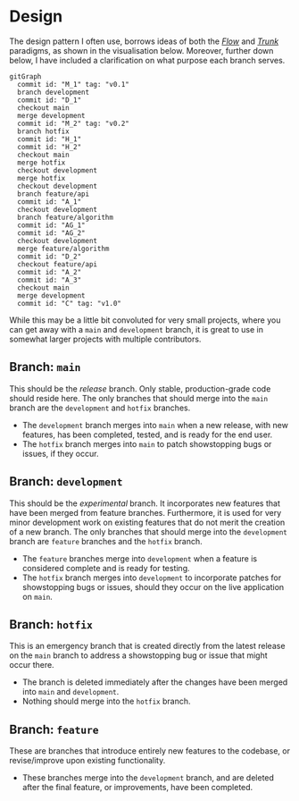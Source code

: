 # Design

The design pattern I often use, borrows ideas of both the [*Flow*](https://nvie.com/posts/a-successful-git-branching-model/) and [*Trunk*](https://www.split.io/glossary/trunk-based-development/#:~:text=Trunk%2Dbased%20development%20(TBD),%2C%20the%20%E2%80%9Cmaster%20branch%E2%80%9D.) paradigms, as shown in the visualisation below. Moreover, further down below, I have included a clarification on what purpose each branch serves.

```mermaid
gitGraph
  commit id: "M_1" tag: "v0.1"
  branch development
  commit id: "D_1"
  checkout main
  merge development
  commit id: "M_2" tag: "v0.2"
  branch hotfix
  commit id: "H_1"
  commit id: "H_2"
  checkout main
  merge hotfix
  checkout development
  merge hotfix
  checkout development
  branch feature/api
  commit id: "A_1"
  checkout development
  branch feature/algorithm
  commit id: "AG_1"
  commit id: "AG_2"
  checkout development
  merge feature/algorithm
  commit id: "D_2"
  checkout feature/api
  commit id: "A_2"
  commit id: "A_3"
  checkout main
  merge development
  commit id: "C" tag: "v1.0"
```

While this may be a little bit convoluted for very small projects, where you can get away with a `main` and `development` branch, it is great to use in somewhat larger projects with multiple contributors.

## Branch: `main`

This should be the *release* branch. Only stable, production-grade code should reside here. The only branches that should merge into the `main` branch are the `development` and `hotfix` branches. 

- The `development` branch merges into `main` when a new release, with new features, has been completed, tested, and is ready for the end user.
- The `hotfix` branch merges into `main` to patch showstopping bugs or issues, if they occur.

## Branch: `development`

This should be the *experimental* branch. It incorporates new features that have been merged from feature branches. Furthermore, it is used for very minor development work on existing features that do not merit the creation of a new branch. The only branches that should merge into the `development` branch are `feature` branches and the `hotfix` branch.

- The `feature` branches merge into `development` when a feature is considered complete and is ready for testing.
- The `hotfix` branch merges into `development` to incorporate patches for showstopping bugs or issues, should they occur on the live application on `main`.

## Branch: `hotfix`

This is an emergency branch that is created directly from the latest release on the `main` branch to address a showstopping bug or issue that might occur there.

- The branch is deleted immediately after the changes have been merged into `main` and `development`.
- Nothing should merge into the `hotfix` branch.

## Branch: `feature`

These are branches that introduce entirely new features to the codebase, or revise/improve upon existing functionality.

- These branches merge into the `development` branch, and are deleted after the final feature, or improvements, have been completed.